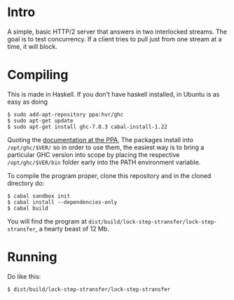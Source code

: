 
Intro
=====

A simple, basic HTTP/2 server that answers in two interlocked streams.
The goal is to test concurrency. 
If a client tries to pull just from one stream at a time, it will block. 


Compiling
=========

This is made in Haskell. If you don't have haskell installed, in Ubuntu is 
as easy as doing

    $ sudo add-apt-repository ppa:hvr/ghc
    $ sudo apt-get update
    $ sudo apt-get install ghc-7.8.3 cabal-install-1.22

Quoting the [documentation at the PPA](https://launchpad.net/~hvr/+archive/ubuntu/ghc/+index?batch=75&direction=backwards&memo=75), The packages install into `/opt/ghc/$VER/` so in order to use them, the easiest way is to bring a particular GHC version into scope by placing the respective 
`/opt/ghc/$VER/bin` folder early into the PATH environment variable.

To compile the program proper, clone this repository and in the cloned directory
do:

    $ cabal sandbox init
    $ cabal install --dependencies-only
    $ cabal build

You will find the program at `dist/build/lock-step-stransfer/lock-step-stransfer`, a hearty beast of 12 
Mb.

Running
=======

Do like this:

    $ dist/build/lock-step-stransfer/lock-step-stransfer

